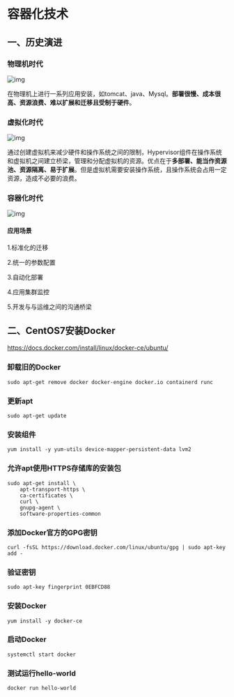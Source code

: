 # 容器化技术

## 一、历史演进

### 物理机时代

![img](http://kylescloud.top/site/pic/PhysicalEra.jpg)

在物理机上进行一系列应用安装，如tomcat、java、Mysql。**部署很慢、成本很高、资源浪费、难以扩展和迁移且受制于硬件**。



### 虚拟化时代

![img](http://kylescloud.top/site/pic/FictitiousEra.jpg)

通过创建虚拟机来减少硬件和操作系统之间的限制，Hypervisor组件在操作系统和虚拟机之间建立桥梁，管理和分配虚拟机的资源。优点在于**多部署、能当作资源池、资源隔离、易于扩展**。但是虚拟机需要安装操作系统，且操作系统会占用一定资源，造成不必要的浪费。



### 容器化时代

![img](http://kylescloud.top/site/pic/DockerEra.jpg)

#### 应用场景

1.标准化的迁移

2.统一的参数配置

3.自动化部署

4.应用集群监控

5.开发与与运维之间的沟通桥梁



## 二、CentOS7安装Docker

https://docs.docker.com/install/linux/docker-ce/ubuntu/

### 卸载旧的Docker

```
sudo apt-get remove docker docker-engine docker.io containerd runc
```

### 更新apt

```
sudo apt-get update
```

### 安装组件

```
yum install -y yum-utils device-mapper-persistent-data lvm2
```

### 允许apt使用HTTPS存储库的安装包

```
sudo apt-get install \
    apt-transport-https \
    ca-certificates \
    curl \
    gnupg-agent \
    software-properties-common
```

### 添加Docker官方的GPG密钥

```
curl -fsSL https://download.docker.com/linux/ubuntu/gpg | sudo apt-key add -
```

### 验证密钥

```
sudo apt-key fingerprint 0EBFCD88
```

### **安装Docker**

```
yum install -y docker-ce
```

### **启动Docker**

```
systemctl start docker
```

### **测试运行hello-world**

```
docker run hello-world
```

